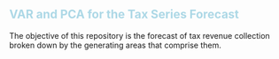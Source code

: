 
<h2> <strong> <span style="color: lightblue"> VAR and PCA for the Tax Series Forecast
</span>
</strong>
</h2>

The objective of this repository is the forecast of tax revenue collection broken down by the generating areas that comprise them.
